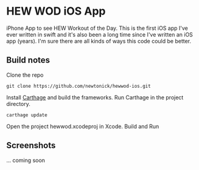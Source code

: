 # HEW WOD iOS App
iPhone App to see HEW Workout of the Day. This is the first iOS app I've ever written in swift and it's also been a long time since I've written an iOS app (years). I'm sure there are all kinds of ways this code could be better.

## Build notes

Clone the repo

```
git clone https://github.com/newtonick/hewwod-ios.git
```

Install [Carthage](https://github.com/Carthage/Carthage) and build the frameworks. Run Carthage in the project directory.

```
carthage update
```

Open the project hewwod.xcodeproj in Xcode. Build and Run

## Screenshots

... coming soon
